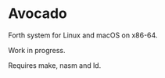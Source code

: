 # Avocado

Forth system for Linux and macOS on x86-64.

Work in progress.

Requires make, nasm and ld.
